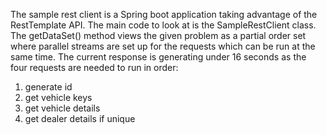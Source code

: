 The sample rest client is a Spring boot application taking advantage of the
RestTemplate API. The main code to look at is the SampleRestClient class.
The getDataSet() method views the given problem as a partial order set where
parallel streams are set up for the requests which can be run at the same time.
The current response is generating under 16 seconds as the four requests are needed to run in order:
1. generate id
2. get vehicle keys
3. get vehicle details
4. get dealer details if unique